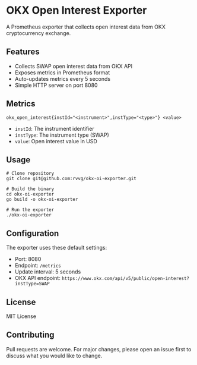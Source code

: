# OKX Open Interest Exporter

A Prometheus exporter that collects open interest data from OKX cryptocurrency exchange.

## Features

- Collects SWAP open interest data from OKX API
- Exposes metrics in Prometheus format
- Auto-updates metrics every 5 seconds
- Simple HTTP server on port 8080

## Metrics
```
okx_open_interest{instId="<instrument>",instType="<type>"} <value>
```
- `instId`: The instrument identifier
- `instType`: The instrument type (SWAP)
- `value`: Open interest value in USD

## Usage

```
# Clone repository
git clone git@github.com:rvvg/okx-oi-exporter.git

# Build the binary
cd okx-oi-exporter
go build -o okx-oi-exporter

# Run the exporter
./okx-oi-exporter
```

## Configuration

The exporter uses these default settings:
- Port: 8080
- Endpoint: `/metrics`
- Update interval: 5 seconds
- OKX API endpoint: `https://www.okx.com/api/v5/public/open-interest?instType=SWAP`

## License

MIT License

## Contributing

Pull requests are welcome. For major changes, please open an issue first to discuss what you would like to change.